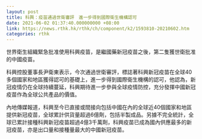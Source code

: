 ```yaml
---
layout: post
title: 科興：疫苗通過世衛審評　進一步得到國際衛生機構認可
date: 2021-06-02 01:37:40.000000000 +08:00
link: https://news.rthk.hk/rthk/ch/component/k2/1593810-20210602.htm
categories: rthk
---
```


世界衛生組織緊急批准使用科興疫苗，是繼國藥新冠疫苗之後，第二隻獲世衛批准的中國疫苗。

科興控股董事長尹衛東表示，今次通過世衛審評，標誌著科興新冠疫苗在全球40多個國家和地區獲得認可的基礎上，進一步得到國際衛生機構的認可，他認為，新冠疫情仍在全球持續蔓延，科興期待進一步參與全球疫情防控，充分發揮中國新冠疫苗作為全球公共產品的價值。

內地傳媒報道，科興至今已直接或間接向包括中國在內的全球近40個國家和地區提供新冠疫苗，全球累計供貨量超過6億劑，包括半製成品。另據不完全統計，全球已累計接種科興新冠疫苗超過4億3千萬劑，科興疫苗已成為國內供應最多的新冠疫苗，亦是出口量和接種量最大的中國新冠疫苗。
